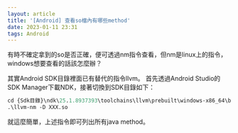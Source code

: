```yaml
---
layout: article
title: '[Android] 查看so檔內有哪些method'
date: 2023-01-11 23:31
tags: Android
---
```

有時不確定拿到的so是否正確，便可透過nm指令查看，但nm是linux上的指令，windows想要查看的話該怎麼辦？
<!--more-->

其實Android SDK目錄裡面已有替代的指令llvm。
首先透過Android Studio的SDK Manager下載NDK，接著切換到SDK目錄如下：
```ps
cd {Sdk目錄}\ndk\25.1.8937393\toolchains\llvm\prebuilt\windows-x86_64\bin
.\llvm-nm -D XXX.so
```

就這麼簡單，上述指令即可列出所有java method。